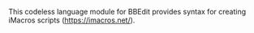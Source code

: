 This codeless language module for BBEdit provides syntax for creating iMacros scripts (https://imacros.net/).
